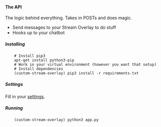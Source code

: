 #### The API

The logic behind everything. Takes in POSTs and does magic.
* Send messages to your Stream Overlay to do stuff
* Hooks up to your chatbot

##### Installing
```
    # Install pip3
    apt-get install python3-pip
    # Work in your virtual environment (however you want that setup)
    # Install dependencies
    (custom-stream-overlay) pip3 install -r requirements.txt
```
##### Settings

Fill in your [settings](settings.py).

##### Running
```
    (custom-stream-overlay) python3 app.py
```
